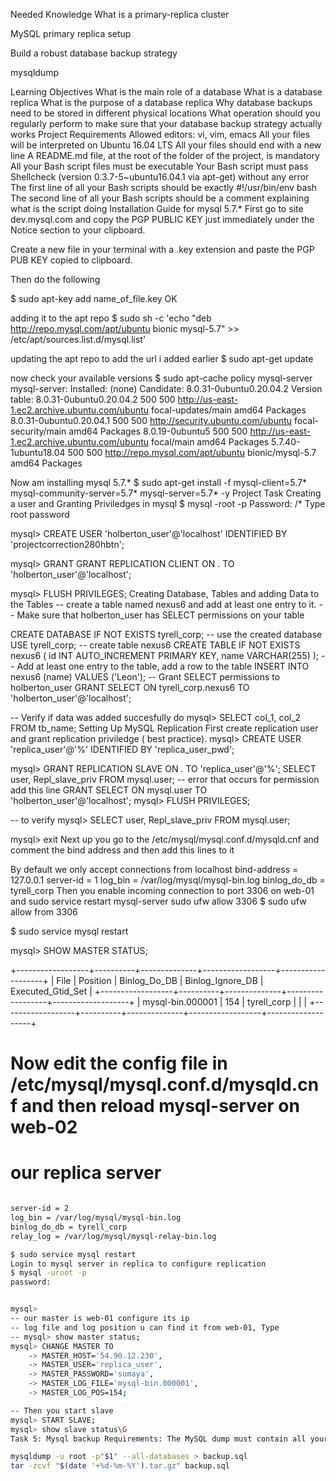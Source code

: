 Needed Knowledge What is a primary-replica cluster

MySQL primary replica setup

Build a robust database backup strategy

mysqldump

Learning Objectives What is the main role of a database What is a database replica What is the purpose of a database replica Why database backups need to be stored in different physical locations What operation should you regularly perform to make sure that your database backup strategy actually works Project Requirements Allowed editors: vi, vim, emacs All your files will be interpreted on Ubuntu 16.04 LTS All your files should end with a new line A README.md file, at the root of the folder of the project, is mandatory All your Bash script files must be executable Your Bash script must pass Shellcheck (version 0.3.7-5~ubuntu16.04.1 via apt-get) without any error The first line of all your Bash scripts should be exactly #!/usr/bin/env bash The second line of all your Bash scripts should be a comment explaining what is the script doing Installation Guide for mysql 5.7.* First go to site dev.mysql.com and copy the PGP PUBLIC KEY just immediately under the Notice section to your clipboard.

Create a new file in your terminal with a .key extension and paste the PGP PUB KEY copied to clipboard.

Then do the following

$ sudo apt-key add name_of_file.key OK

adding it to the apt repo
$ sudo sh -c 'echo "deb http://repo.mysql.com/apt/ubuntu bionic mysql-5.7" >> /etc/apt/sources.list.d/mysql.list'

updating the apt repo to add the url i added earlier
$ sudo apt-get update

now check your available versions
$ sudo apt-cache policy mysql-server mysql-server: Installed: (none) Candidate: 8.0.31-0ubuntu0.20.04.2 Version table: 8.0.31-0ubuntu0.20.04.2 500 500 http://us-east-1.ec2.archive.ubuntu.com/ubuntu focal-updates/main amd64 Packages 8.0.31-0ubuntu0.20.04.1 500 500 http://security.ubuntu.com/ubuntu focal-security/main amd64 Packages 8.0.19-0ubuntu5 500 500 http://us-east-1.ec2.archive.ubuntu.com/ubuntu focal/main amd64 Packages 5.7.40-1ubuntu18.04 500 500 http://repo.mysql.com/apt/ubuntu bionic/mysql-5.7 amd64 Packages

Now am installing mysql 5.7.*
$ sudo apt-get install -f mysql-client=5.7* mysql-community-server=5.7* mysql-server=5.7* -y Project Task Creating a user and Granting Priviledges in mysql $ mysql -root -p Password: /* Type root password

mysql> CREATE USER 'holberton_user'@'localhost' IDENTIFIED BY 'projectcorrection280hbtn';

mysql> GRANT GRANT REPLICATION CLIENT ON . TO 'holberton_user'@'localhost';

mysql> FLUSH PRIVILEGES; Creating Database, Tables and adding Data to the Tables -- create a table named nexus6 and add at least one entry to it. -- Make sure that holberton_user has SELECT permissions on your table

CREATE DATABASE IF NOT EXISTS tyrell_corp; -- use the created database USE tyrell_corp; -- create table nexus6 CREATE TABLE IF NOT EXISTS nexus6 ( id INT AUTO_INCREMENT PRIMARY KEY, name VARCHAR(255) ); -- Add at least one entry to the table, add a row to the table INSERT INTO nexus6 (name) VALUES ('Leon'); -- Grant SELECT permissions to holberton_user GRANT SELECT ON tyrell_corp.nexus6 TO 'holberton_user'@'localhost';

-- Verify if data was added succesfully do mysql> SELECT col_1, col_2 FROM tb_name; Setting Up MySQL Replication First create replication user and grant replication priviledge ( best practice). mysql> CREATE USER 'replica_user'@'%' IDENTIFIED BY 'replica_user_pwd';

mysql> GRANT REPLICATION SLAVE ON . TO 'replica_user'@'%'; SELECT user, Repl_slave_priv FROM mysql.user; -- error that occurs for permission add this line GRANT SELECT ON mysql.user TO 'holberton_user'@'localhost'; mysql> FLUSH PRIVILEGES;

-- to verify mysql> SELECT user, Repl_slave_priv FROM mysql.user;

mysql> exit Next up you go to the /etc/mysql/mysql.conf.d/mysqld.cnf and comment the bind address and then add this lines to it

By default we only accept connections from localhost
bind-address = 127.0.0.1
server-id = 1 log_bin = /var/log/mysql/mysql-bin.log binlog_do_db = tyrell_corp Then you enable incoming connection to port 3306 on web-01 and sudo service restart mysql-server sudo ufw allow 3306 $ sudo ufw allow from 3306

$ sudo service mysql restart

mysql> SHOW MASTER STATUS;

+------------------+----------+--------------+------------------+-------------------+
| File             | Position | Binlog_Do_DB | Binlog_Ignore_DB | Executed_Gtid_Set |
+------------------+----------+--------------+------------------+-------------------+
| mysql-bin.000001 |      154 | tyrell_corp  |                  |                   |
+------------------+----------+--------------+------------------+-------------------+

# Now edit the config file in /etc/mysql/mysql.conf.d/mysqld.cnf and then reload mysql-server on web-02
# our replica server

```bash

server-id = 2
log_bin = /var/log/mysql/mysql-bin.log
binlog_do_db = tyrell_corp
relay_log = /var/log/mysql/mysql-relay-bin.log

$ sudo service mysql restart
Login to mysql server in replica to configure replication
$ mysql -uroot -p
password:


mysql>
-- our master is web-01 configure its ip
-- log file and log position u can find it from web-01, Type
-- mysql> show master status;
mysql> CHANGE MASTER TO
    -> MASTER_HOST='54.90.12.230',
    -> MASTER_USER='replica_user',
    -> MASTER_PASSWORD='sumaya',
    -> MASTER_LOG_FILE='mysql-bin.000001',
    -> MASTER_LOG_POS=154;

-- Then you start slave
mysql> START SLAVE;
mysql> show slave status\G
Task 5: Mysql backup Requirements: The MySQL dump must contain all your MySQL databases The MySQL dump must be named backup.sql The MySQL dump file has to be compressed to a tar.gz archive This archive must have the following name format: day-month-year.tar.gz The user to connect to the MySQL database must be root The Bash script accepts one argument that is the password used to connect to the MySQL database

mysqldump -u root -p"$1" --all-databases > backup.sql
tar -zcvf "$(date '+%d-%m-%Y').tar.gz" backup.sql
